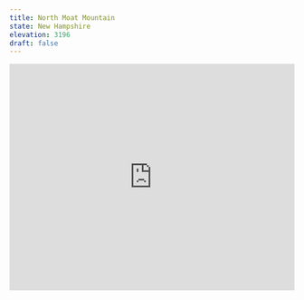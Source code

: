```yaml
---
title: North Moat Mountain 
state: New Hampshire
elevation: 3196 
draft: false
---
```

<iframe class="alltrails" src="https://www.alltrails.com/widget/trail/us/new-hampshire/red-ridge-and-moat-mountain-trail-loop?u=i&sh=q5vqbr" width="100%" height="400" frameBorder="0" scrolling="no" marginHeight="0" marginWidth="0" title="AllTrails: Trail Guides and Maps for Hiking, Camping, and Running"></iframe>
